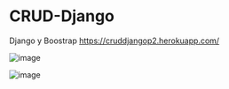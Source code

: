# CRUD-Django

Django y Boostrap
https://cruddjangop2.herokuapp.com/

![image](https://user-images.githubusercontent.com/73798412/201544334-1fc5808d-2e6d-4f3c-9b82-bc97cde5ddcb.png)

![image](https://user-images.githubusercontent.com/73798412/201544366-9142696f-d27e-4edd-bbe0-d99f2d0f4ab1.png)

